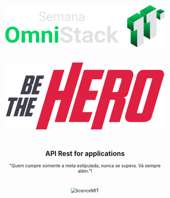 <p align="center">
  <img  src="https://raw.githubusercontent.com/TulioCaz/be_the_hero-api/master/temp/logoOmnistack.svg?sanitize=true">
</p>
</br>
<p align="center">
  <img  src="https://raw.githubusercontent.com/TulioCaz/be_the_hero-api/master/temp/logo.svg?sanitize=true">
</p>
</br>

<h2 align="center" style="font-weight: bold;">API Rest for  applications </h2>

<p align="center">"Quem cumpre somente a meta estipulada, nunca se supera. Vá sempre além."!</p>
</br>
<p align="center">
  <img        src="https://camo.githubusercontent.com/dda2124efff062e38068943c6e848540387df6e5/68747470733a2f2f696d672e736869656c64732e696f2f62616467652f6c6963656e73652d4d49542d253233303444333631" alt="licenceMIT">
</p>
</br>

